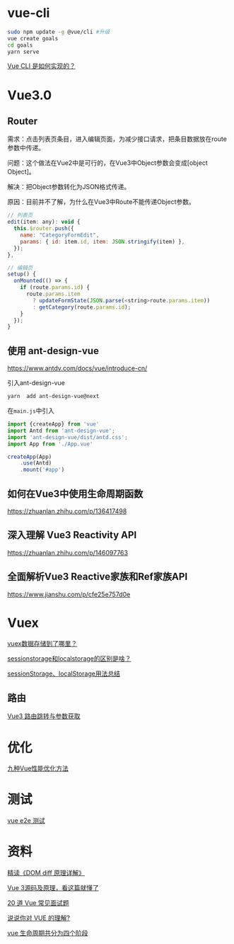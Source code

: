 # vue-cli

```bash
sudo npm update -g @vue/cli #升级
vue create goals
cd goals
yarn serve
```

[Vue CLI 是如何实现的？](https://mp.weixin.qq.com/s/UpkOGbJ2VZugzwas2ddeGA)

# Vue3.0 

## Router

需求：点击列表页条目，进入编辑页面，为减少接口请求，把条目数据放在route参数中传递。

问题：这个做法在Vue2中是可行的，在Vue3中Object参数会变成[object Object]。

解决：把Object参数转化为JSON格式传递。

原因：目前并不了解，为什么在Vue3中Route不能传递Object参数。

```js
// 列表页
edit(item: any): void {
  this.$router.push({
    name: "CategoryFormEdit",
    params: { id: item.id, item: JSON.stringify(item) },
  });
},
```

```js
// 编辑页
setup() {
  onMounted(() => {
    if (route.params.id) {
      route.params.item
        ? updateFormState(JSON.parse(<string>route.params.item))
        : getCategory(route.params.id);
    }
  });
}
```

## 使用 ant-design-vue

https://www.antdv.com/docs/vue/introduce-cn/

引入ant-design-vue

```bash
yarn  add ant-design-vue@next
```

在`main.js`中引入

```js
import {createApp} from 'vue'
import Antd from 'ant-design-vue';
import 'ant-design-vue/dist/antd.css';
import App from './App.vue'

createApp(App)
    .use(Antd) 
    .mount('#app')
```

## 如何在Vue3中使用生命周期函数

https://zhuanlan.zhihu.com/p/136417498

## 深入理解 Vue3 Reactivity API

https://zhuanlan.zhihu.com/p/146097763

## 全面解析Vue3 Reactive家族和Ref家族API

https://www.jianshu.com/p/cfe25e757d0e

# Vuex

[vuex数据存储到了哪里？](https://blog.csdn.net/Luckier_hope/article/details/108056585)

[sessionstorage和localstorage的区别是啥？](https://www.php.cn/faq/463215.html)

[sessionStorage、localStorage用法总结](https://zhuanlan.zhihu.com/p/92947594)

## 路由

[Vue3 路由跳转与参数获取](https://blog.csdn.net/xiamoziqian/article/details/112170257)

# 优化

[九种Vue性能优化方法](https://www.jianshu.com/p/f372d0e3de80)

# 测试

[vue e2e 测试](https://blog.csdn.net/iceice_L/article/details/89359670)

# 资料

[精读《DOM diff 原理详解》](https://mp.weixin.qq.com/s/KCX8xwY563qCAJqaK2H2EA)

[Vue 3源码及原理，看这篇就懂了](https://mp.weixin.qq.com/s/uAJ8A9By5U7skL-u1sYUtA)

[20 道 Vue 常见面试题](https://m.zhipin.com/mpa/html/get/column?contentId=6b5b951c724c4259qxB7098~)

[说说你对 VUE 的理解?](https://m.zhipin.com/mpa/html/get/column?contentId=6687c624f10c470cqxB93dU~)

[vue 生命周期共分为四个阶段](https://m.zhipin.com/mpa/html/get/share?type=2&contentId=fcf8ecee1ac913c6pnJ-2t--FA~~)

